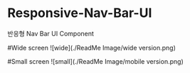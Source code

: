# Responsive-Nav-Bar-UI

반응형 Nav Bar UI Component

#Wide screen
![wide](./ReadMe Image/wide version.png)

#Small screen
![small](./ReadMe Image/mobile version.png)
